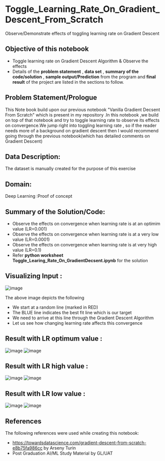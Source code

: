 # Toggle_Learning_Rate_On_Gradient_Descent_From_Scratch
Observe/Demonstrate effects of toggling learning rate on Gradient Descent 

## Objective of this notebook
- Toggle learning rate on Gradient Descent Algorithm & Observe the effects
- Details of the **problem statement**  , **data set** ,  **summary of the code/solution**  , **sample output/Prediction** from the program and **final result** of the project are listed in the sections to follow.

## Problem Statement/Prologue
This Note book build upon our previous notebook "Vanilla Gradient Decsent From Scratch" which is present in my repository .In this notebook ,we build on top of that notebook and try to toggle learning rate to observe its effects on convergence.We jump right into toggling learning rate , so if the reader needs more of a background on gradient descent then I would recommend going through the previous notebook(which has detailed comments on Gradient Descent)

## Data Description:
The dataset is manually created for the purpose of this exercise

## Domain:
Deep Learning :Proof of concept

## Summary of the Solution/Code:
- Observe the effects on convergence when learning rate is at an optimim value (LR=0.001)
- Observe the effects on convergence when learning rate is at a very low value (LR=0.0001)
- Observe the effects on convergence when learning rate is at very high value (LR=0.1)
- Refer **python worksheet  Toggle_Learing_Rate_On_GradientDecsent.ipynb** for the solution

## Visualizing Input :

![image](https://user-images.githubusercontent.com/68383273/209479217-1954188c-72ff-49d5-b8b0-cd940459b1f0.png)


The above image depicts the following
- We start at a random line (marked in RED)
- The BLUE line indicates the best fit line which is our target
- We need to arrive at this line through the Gradient Descent Algorithm
- Let us see how changing learning rate affects this convergence


## Result with LR optimum value :

![image](https://user-images.githubusercontent.com/68383273/212149298-242b48e0-b1d7-4172-be46-c99861c370c2.png)
![image](https://user-images.githubusercontent.com/68383273/212149380-e80f1383-e4b6-411f-a020-090daa1d3219.png)


## Result with LR high value :

![image](https://user-images.githubusercontent.com/68383273/212152122-cde9b4e9-5861-4c72-8133-b21db9c31e6e.png)
![image](https://user-images.githubusercontent.com/68383273/212149793-0bd48604-7a83-4271-9c04-90350e2b1a47.png)


## Result with LR low value :

![image](https://user-images.githubusercontent.com/68383273/212149907-997a9e21-ff50-4b73-bdb3-5c1866c55395.png)
![image](https://user-images.githubusercontent.com/68383273/212149988-447d87d7-fbf3-4ebb-b2f6-f066e84b1e59.png)



## References
The following references were used while creating this notebook:
- https://towardsdatascience.com/gradient-descent-from-scratch-e8b75fa986cc by Arseny Turin
- Post Graduation AI/ML Study Material by GL/UAT

